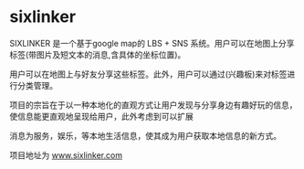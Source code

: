 sixlinker
=========

SIXLINKER 是一个基于google map的 LBS + SNS 系统。用户可以在地图上分享标签(带图片及短文本的消息,含具体的坐标位置)。

用户可以在地图上与好友分享这些标签。此外，用户可以通过(兴趣板)来对标签进行分类管理。

项目的宗旨在于以一种本地化的直观方式让用户发现与分享身边有趣好玩的信息，使信息能更直观地呈现给用户，此外考虑到可以扩展

消息为服务，娱乐，等本地生活信息，使其成为用户获取本地信息的新方式。


项目地址为 www.sixlinker.com
